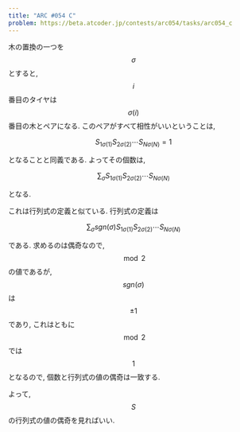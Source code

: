 ```yaml
---
title: "ARC #054 C"
problem: https://beta.atcoder.jp/contests/arc054/tasks/arc054_c
---
```

木の置換の一つを $$ \sigma $$ とすると, $$ i $$ 番目のタイヤは $$ \sigma(i) $$ 番目の木とペアになる. このペアがすべて相性がいいということは,

$$
S_{1\sigma(1)}S_{2\sigma(2)} \cdots S_{N\sigma(N)} = 1
$$

となることと同義である. よってその個数は,

$$
\sum_{\sigma} S_{1\sigma(1)}S_{2\sigma(2)} \cdots S_{N\sigma(N)}
$$

となる.

これは行列式の定義と似ている. 行列式の定義は

$$
\sum_{\sigma} sgn(\sigma) S_{1\sigma(1)}S_{2\sigma(2)} \cdots S_{N\sigma(N)}
$$

である. 求めるのは偶奇なので, $$ \bmod 2 $$ の値であるが, $$ sgn(\sigma) $$ は $$ \pm 1 $$ であり, これはともに $$ \bmod 2 $$ では $$ 1 $$ となるので, 個数と行列式の値の偶奇は一致する.

よって, $$ S $$ の行列式の値の偶奇を見ればいい.
